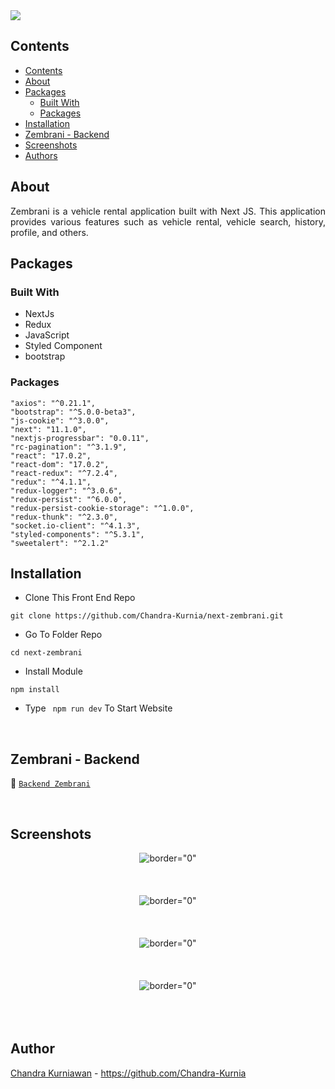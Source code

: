 <img src="https://i.postimg.cc/5Np8xQTC/banner.png">

## Contents

- [Contents](#contents)
- [About](#about)
- [Packages](#packages)
  - [Built With](#built-with)
  - [Packages](#packages-1)
- [Installation](#installation)
- [Zembrani - Backend](#zembrani-backend)
- [Screenshots](#screenshots)
- [Authors](#authors)

## About

<p align="justify">
Zembrani is a vehicle rental application built with Next JS.
This application provides various features such as vehicle rental, vehicle search, history, profile, and others.
</p>

## Packages

### Built With

- NextJs
- Redux
- JavaScript
- Styled Component
- bootstrap

### Packages

    "axios": "^0.21.1",
    "bootstrap": "^5.0.0-beta3",
    "js-cookie": "^3.0.0",
    "next": "11.1.0",
    "nextjs-progressbar": "0.0.11",
    "rc-pagination": "^3.1.9",
    "react": "17.0.2",
    "react-dom": "17.0.2",
    "react-redux": "^7.2.4",
    "redux": "^4.1.1",
    "redux-logger": "^3.0.6",
    "redux-persist": "^6.0.0",
    "redux-persist-cookie-storage": "^1.0.0",
    "redux-thunk": "^2.3.0",
    "socket.io-client": "^4.1.3",
    "styled-components": "^5.3.1",
    "sweetalert": "^2.1.2"

## Installation

- Clone This Front End Repo

```
git clone https://github.com/Chandra-Kurnia/next-zembrani.git

```

- Go To Folder Repo

```
cd next-zembrani
```

- Install Module

```
npm install
```

- Type ` npm run dev` To Start Website

<br/>

## Zembrani - Backend

:rocket: [`Backend Zembrani`](https://github.com/Chandra-Kurnia/express-zembrani.git)

<br/>

## Screenshots

<p align="center">
  <span>
   <img src="https://i.postimg.cc/W1GjJ8H0/landing.png"   alt= border="0" /> <br/><br/><br/><br/>
   <img src="https://i.postimg.cc/PqdHbDg9/type.png"   alt= border="0" /> <br/><br/><br/><br/>
   <img src="https://i.postimg.cc/qMCpp4cb/history.png"   alt= border="0" /> <br/><br/><br/><br/>
   <img src="https://i.postimg.cc/kg3q4zfn/profile.png"   alt= border="0" /> <br/><br/><br/><br/>
  </span>
</p>

## Author

[Chandra Kurniawan](https://github.com/Chandra-Kurnia) - https://github.com/Chandra-Kurnia
